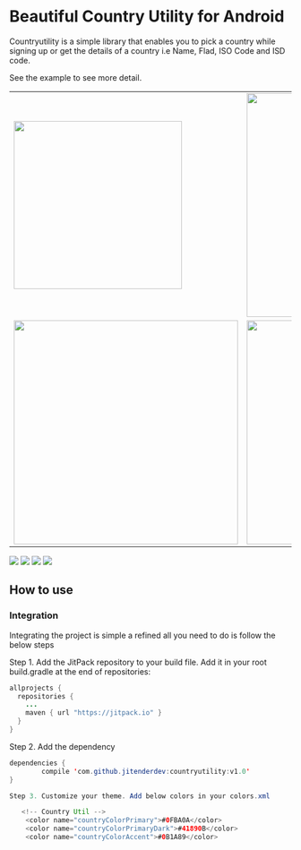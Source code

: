 
# Beautiful Country Utility for Android


Countryutility is a simple library that enables you to pick a country while signing up or get the details of a country i.e Name, Flad, ISO Code and ISD code.

See the example to see more detail.

<table align="center">
    <tr>
        <td>
            <img src="https://raw.githubusercontent.com/jitenderdev/countryutility/master/screenshots/1.png" height="300" height="500"/>
        </td>
        <td>
            <img src="https://raw.githubusercontent.com/jitenderdev/countryutility/master/screenshots/2.png" height="400" height="500" />
        </td>
          <tr>
         <td>
            <img src="https://raw.githubusercontent.com/jitenderdev/countryutility/master/screenshots/3.png" height="400" height="500" />
        </td>
        <td>
            <img src="https://raw.githubusercontent.com/jitenderdev/countryutility/master/screenshots/4.png" height="400" height="500" />
        </td>
          </tr>
      </tr>
</table>

![](https://raw.githubusercontent.com/jitenderdev/countryutility/master/screenshots/1.png)
![](https://raw.githubusercontent.com/jitenderdev/countryutility/master/screenshots/2.png)
![](https://raw.githubusercontent.com/jitenderdev/countryutility/master/screenshots/3.png)
![](https://raw.githubusercontent.com/jitenderdev/countryutility/master/screenshots/4.png)

## How to use

### Integration

Integrating the project is simple a refined all you need to do is follow the below steps

Step 1\. Add the JitPack repository to your build file. Add it in your root build.gradle at the end of repositories:

```java
allprojects {
  repositories {
    ...
    maven { url "https://jitpack.io" }
  }
}
```

Step 2\. Add the dependency

```java
dependencies {
        compile 'com.github.jitenderdev:countryutility:v1.0'
}

Step 3. Customize your theme. Add below colors in your colors.xml

   <!-- Country Util -->
    <color name="countryColorPrimary">#0FBA0A</color>
    <color name="countryColorPrimaryDark">#41890B</color>
    <color name="countryColorAccent">#0B1A89</color>


